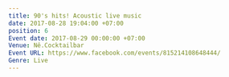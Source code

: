 ```yaml
---
title: 90's hits! Acoustic live music
date: 2017-08-28 19:04:00 +07:00
position: 6
Event date: 2017-08-29 00:00:00 +07:00
Venue: Nê.Cocktailbar
Event URL: https://www.facebook.com/events/815214108648444/
Genre: Live
---
```



